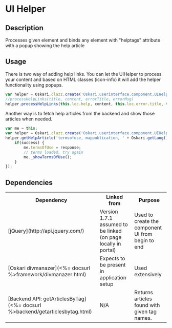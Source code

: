 # UI Helper

## Description

Processes given element and binds any element with "helptags" attribute with a popup showing the help article


## Usage

There is two way of adding help links. You can let the UIHelper to process your content and based on HTML classes (icon-info) it will add the helper functionality using popups.
```javascript
var helper = Oskari.clazz.create('Oskari.userinterface.component.UIHelper', this.instance.sandbox);
//processHelpLinks(title, content, errorTitle, errorMsg)
helper.processHelpLinks(this.loc.help, content, this.loc.error.title, this.loc.error.nohelp);
```

Another way is to fetch help articles from the backend and show those articles when needed.
```javascript
var me = this;
var helper = Oskari.clazz.create('Oskari.userinterface.component.UIHelper', me.instance.sandbox);
helper.getHelpArticle('termsofuse, mappublication, ' + Oskari.getLang(), function(success, response) {
    if(success) {
        me.termsOfUse = response;
        // terms loaded, try again
        me._showTermsOfUse();
    }
});
```



## Dependencies

<table>
  <tr>
    <th>Dependency</th><th>Linked from</th><th>Purpose</th>
  </tr>
  <tr>
    <td> [jQuery](http://api.jquery.com/) </td>
    <td> Version 1.7.1 assumed to be linked (on page locally in portal) </td>
    <td> Used to create the component UI from begin to end</td>
  </tr>
  <tr>
    <td> [Oskari divmanazer](<%= docsurl %>framework/divmanazer.html) </td>
    <td> Expects to be present in application setup </td>
    <td> Used extensively</td>
  </tr>
  <tr>
    <td> [Backend API: getArticlesByTag](<%= docsurl %>backend/getarticlesbytag.html) </td>
    <td> N/A </td>
    <td> Returns articles found with given tag names. </td>
  </tr>

</table>
